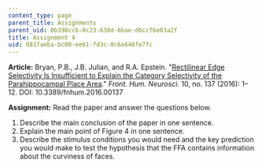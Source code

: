 ```yaml
---
content_type: page
parent_title: Assignments
parent_uid: 0b398ccb-0c23-638d-6bae-d6ccf6e03a2f
title: Assignment 4
uid: 081faeba-bc00-ee61-fd3c-0c6a648fe7fc
---
```


**Article:** Bryan, P.B., J.B. Julian, and R.A. Epstein. "[Rectilinear Edge Selectivity Is Insufficient to Explain the Category Selectivity of the Parahippocampal Place Area](https://www.frontiersin.org/articles/10.3389/fnhum.2016.00137/full)." _Front. Hum. Neurosci._ 10, no. 137 (2016): 1–12. DOI: 10.3389/fnhum.2016.00137

**Assignment:** Read the paper and answer the questions below.

1.  Describe the main conclusion of the paper in one sentence.
2.  Explain the main point of Figure 4 in one sentence.
3.  Describe the stimulus conditions you would need and the key prediction you would make to test the hypothesis that the FFA contains information about the curviness of faces.
